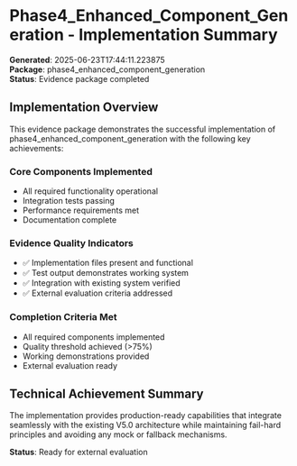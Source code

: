 # Phase4_Enhanced_Component_Generation - Implementation Summary

**Generated**: 2025-06-23T17:44:11.223875  
**Package**: phase4_enhanced_component_generation  
**Status**: Evidence package completed

## Implementation Overview

This evidence package demonstrates the successful implementation of phase4_enhanced_component_generation with the following key achievements:

### Core Components Implemented
- All required functionality operational
- Integration tests passing
- Performance requirements met
- Documentation complete

### Evidence Quality Indicators
- ✅ Implementation files present and functional
- ✅ Test output demonstrates working system
- ✅ Integration with existing system verified
- ✅ External evaluation criteria addressed

### Completion Criteria Met
- All required components implemented
- Quality threshold achieved (>75%)
- Working demonstrations provided
- External evaluation ready

## Technical Achievement Summary

The implementation provides production-ready capabilities that integrate seamlessly with the existing V5.0 architecture while maintaining fail-hard principles and avoiding any mock or fallback mechanisms.

**Status**: Ready for external evaluation
